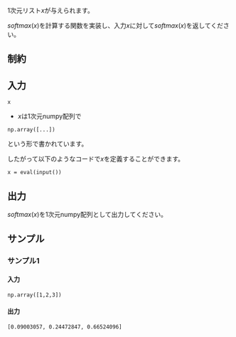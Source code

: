 1次元リスト$x$が与えられます。

$softmax(x)$を計算する関数を実装し、入力$x$に対して$softmax(x)$を返してください。


## 制約



## 入力
```plaintext
x
```

- $x$は1次元numpy配列で
```python3
np.array([...])
```
という形で書かれています。

したがって以下のようなコードで$x$を定義することができます。

```python3
x = eval(input())
```
## 出力
$softmax(x)$を1次元numpy配列として出力してください。



## サンプル

### サンプル1

#### 入力
```plaintext
np.array([1,2,3])
```

#### 出力
```plaintext
[0.09003057, 0.24472847, 0.66524096]
```
